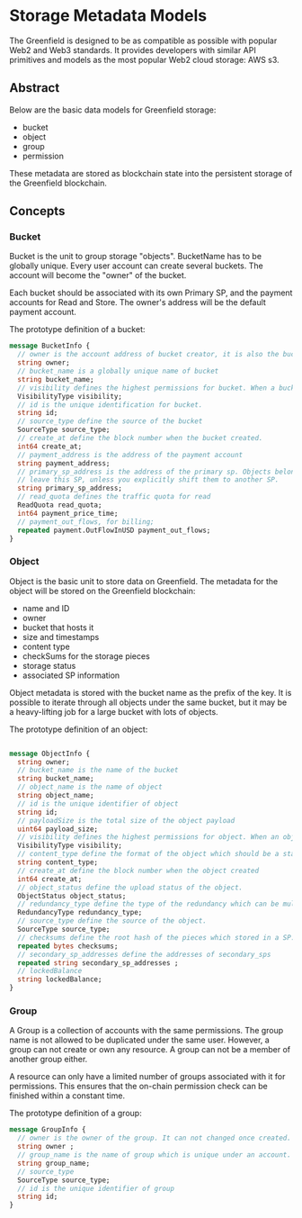 # Storage Metadata Models

The Greenfield is designed to be as compatible as possible with popular Web2 and Web3 standards.
It provides developers with similar API primitives and models as the most popular Web2 cloud storage: AWS s3.

## Abstract
Below are the basic data models for Greenfield storage:

- bucket
- object
- group
- permission

These metadata are stored as blockchain state into the persistent storage of the Greenfield blockchain.

## Concepts

### Bucket

Bucket is the unit to group storage "objects". BucketName has to be globally unique. Every user account can create several
buckets. The account will become the "owner" of the bucket.

Each bucket should be associated with its own Primary SP, and the payment accounts for Read and Store. The owner's
address will be the default payment account.

The prototype definition of a bucket:

```protobuf
message BucketInfo {
  // owner is the account address of bucket creator, it is also the bucket owner.
  string owner;
  // bucket_name is a globally unique name of bucket
  string bucket_name;
  // visibility defines the highest permissions for bucket. When a bucket is public, everyone can get the object under it.
  VisibilityType visibility;
  // id is the unique identification for bucket.
  string id;
  // source_type define the source of the bucket
  SourceType source_type;
  // create_at define the block number when the bucket created.
  int64 create_at;
  // payment_address is the address of the payment account
  string payment_address;
  // primary_sp_address is the address of the primary sp. Objects belongs to this bucket will never
  // leave this SP, unless you explicitly shift them to another SP.
  string primary_sp_address;
  // read_quota defines the traffic quota for read
  ReadQuota read_quota;
  int64 payment_price_time;
  // payment_out_flows, for billing;
  repeated payment.OutFlowInUSD payment_out_flows;
}
```

### Object

Object is the basic unit to store data on Greenfield. The metadata for the object will be stored on the Greenfield
blockchain:

- name and ID
- owner
- bucket that hosts it
- size and timestamps
- content type
- checkSums for the storage pieces
- storage status
- associated SP information

Object metadata is stored with the bucket name as the prefix of the key. It is possible to iterate through all
objects under the same bucket, but it may be a heavy-lifting job for a large bucket with lots of objects.

The prototype definition of an object:

```protobuf

message ObjectInfo {
  string owner;
  // bucket_name is the name of the bucket
  string bucket_name;
  // object_name is the name of object
  string object_name;
  // id is the unique identifier of object
  string id;
  // payloadSize is the total size of the object payload
  uint64 payload_size;
  // visibility defines the highest permissions for object. When an object is public, everyone can access it.
  VisibilityType visibility;
  // content_type define the format of the object which should be a standard MIME type.
  string content_type;
  // create_at define the block number when the object created
  int64 create_at;
  // object_status define the upload status of the object.
  ObjectStatus object_status;
  // redundancy_type define the type of the redundancy which can be multi-replication or EC.
  RedundancyType redundancy_type;
  // source_type define the source of the object.
  SourceType source_type;
  // checksums define the root hash of the pieces which stored in a SP.
  repeated bytes checksums;
  // secondary_sp_addresses define the addresses of secondary_sps
  repeated string secondary_sp_addresses ;
  // lockedBalance
  string lockedBalance;
}
```

### Group

A Group is a collection of accounts with the same permissions. The group name is not allowed to be duplicated under the
same user. However, a group can not create or own any resource. A group can not be a member of another group either.

A resource can only have a limited number of groups associated with it for permissions. This ensures that the on-chain
permission check can be finished within a constant time.

The prototype definition of a group:

```protobuf
message GroupInfo {
  // owner is the owner of the group. It can not changed once created.
  string owner ;
  // group_name is the name of group which is unique under an account.
  string group_name;
  // source_type
  SourceType source_type;
  // id is the unique identifier of group
  string id;
}
```
